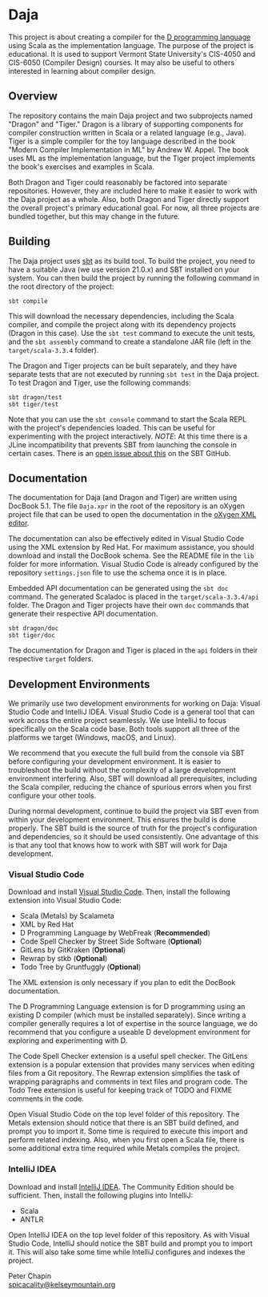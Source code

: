 # Daja

This project is about creating a compiler for the [D programming language](http://dlang.org/)
using Scala as the implementation language. The purpose of the project is educational. It is
used to support Vermont State University's CIS-4050 and CIS-6050 (Compiler Design) courses. It
may also be useful to others interested in learning about compiler design.

## Overview

The repository contains the main Daja project and two subprojects named "Dragon" and "Tiger."
Dragon is a library of supporting components for compiler construction written in Scala or a
related language (e.g., Java). Tiger is a simple compiler for the toy language described in the
book "Modern Compiler Implementation in ML" by Andrew W. Appel. The book uses ML as the
implementation language, but the Tiger project implements the book's exercises and examples in
Scala.

Both Dragon and Tiger could reasonably be factored into separate repositories. However, they are
included here to make it easier to work with the Daja project as a whole. Also, both Dragon and
Tiger directly support the overall project's primary educational goal. For now, all three
projects are bundled together, but this may change in the future.

## Building

The Daja project uses [sbt](https://www.scala-sbt.org/) as its build tool. To build the project,
you need to have a suitable Java (we use version 21.0.x) and SBT installed on your system. You
can then build the project by running the following command in the root directory of the
project:

```shell
sbt compile
```

This will download the necessary dependencies, including the Scala compiler, and compile the
project along with its dependency projects (Dragon in this case). Use the `sbt test` command to
execute the unit tests, and the `sbt assembly` command to create a standalone JAR file (left in
the `target/scala-3.3.4` folder).

The Dragon and Tiger projects can be built separately, and they have separate tests that are not
executed by running `sbt test` in the Daja project. To test Dragon and Tiger, use the following
commands:

```shell
sbt dragon/test
sbt tiger/test
``` 

Note that you can use the `sbt console` command to start the Scala REPL with the project's
dependencies loaded. This can be useful for experimenting with the project interactively.
_NOTE_: At this time there is a JLine incompatibility that prevents SBT from launching the
console in certain cases. There is an [open issue about
this](https://github.com/sbt/sbt/issues/7177) on the SBT GitHub.

## Documentation

The documentation for Daja (and Dragon and Tiger) are written using DocBook 5.1. The file
`Daja.xpr` in the root of the repository is an oXygen project file that can be used to open the
documentation in the [oXygen XML editor](https://www.oxygenxml.com/).

The documentation can also be effectively edited in Visual Studio Code using the XML extension
by Red Hat. For maximum assistance, you should download and install the DocBook schema. See the
README file in the `lib` folder for more information. Visual Studio Code is already configured
by the repository `settings.json` file to use the schema once it is in place.

Embedded API documentation can be generated using the `sbt doc` command. The generated Scaladoc
is placed in the `target/scala-3.3.4/api` folder. The Dragon and Tiger projects have their own
`doc` commands that generate their respective API documentation.

```shell
sbt dragon/doc
sbt tiger/doc
```

The documentation for Dragon and Tiger is placed in the `api` folders in their respective
`target` folders.

## Development Environments

We primarily use two development environments for working on Daja: Visual Studio Code and
IntelliJ IDEA. Visual Studio Code is a general tool that can work across the entire project
seamlessly. We use IntelliJ to focus specifically on the Scala code base. Both tools support all
three of the platforms we target (Windows, macOS, and Linux).

We recommend that you execute the full build from the console via SBT before configuring your
development environment. It is easier to troubleshoot the build without the complexity of a
large development environment interfering. Also, SBT will download all prerequisites, including
the Scala compiler, reducing the chance of spurious errors when you first configure your other
tools.

During normal development, continue to build the project via SBT even from within your
development environment. This ensures the build is done properly. The SBT build is the source of
truth for the project's configuration and dependencies, so it should be used consistently. One
advantage of this is that any tool that knows how to work with SBT will work for Daja
development.

### Visual Studio Code

Download and install [Visual Studio Code](https://code.visualstudio.com/). Then, install the
following extension into Visual Studio Code:

+ Scala (Metals) by Scalameta
+ XML by Red Hat
+ D Programming Language by WebFreak (**Recommended**)
+ Code Spell Checker by Street Side Software (**Optional**)
+ GitLens by GitKraken (**Optional**)
+ Rewrap by stkb (**Optional**)
+ Todo Tree by Gruntfuggly (**Optional**)

The XML extension is only necessary if you plan to edit the DocBook documentation.

The D Programming Language extension is for D programming using an existing D compiler (which
must be installed separately). Since writing a compiler generally requires a lot of expertise in
the source language, we do recommend that you configure a useable D development environment for
exploring and experimenting with D.

The Code Spell Checker extension is a useful spell checker. The GitLens extension is a popular
extension that provides many services when editing files from a Git repository. The Rewrap
extension simplifies the task of wrapping paragraphs and comments in text files and program
code. The Todo Tree extension is useful for keeping track of TODO and FIXME comments in the
code.

Open Visual Studio Code on the top level folder of this repository. The Metals extension should
notice that there is an SBT build defined, and prompt you to import it. Some time is required to
execute this import and perform related indexing. Also, when you first open a Scala file, there
is some additional extra time required while Metals compiles the project.

### IntelliJ IDEA

Download and install [IntelliJ IDEA](https://www.jetbrains.com/idea/). The Community Edition
should be sufficient. Then, install the following plugins into IntelliJ:

+ Scala
+ ANTLR

Open IntelliJ IDEA on the top level folder of this repository. As with Visual Studio Code,
IntelliJ should notice the SBT build and prompt you to import it. This will also take some time
while IntelliJ configures and indexes the project.

Peter Chapin  
spicacality@kelseymountain.org  
